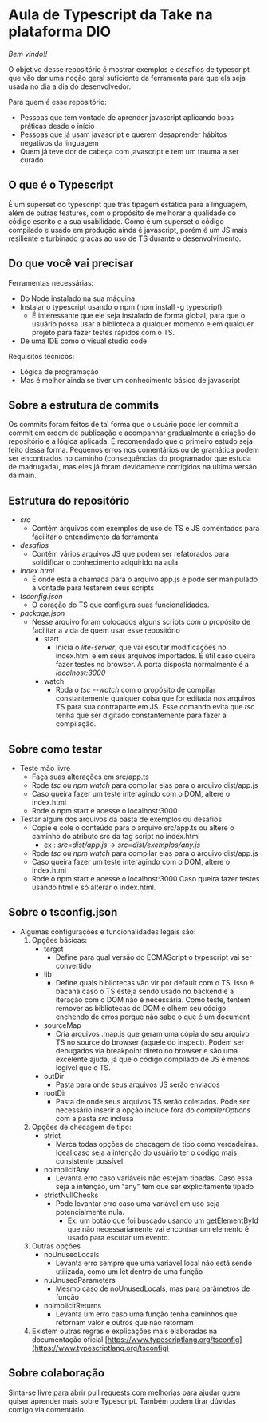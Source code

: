 # Aula de Typescript da Take na plataforma DIO

*Bem vindo!!*

O objetivo desse repositório é mostrar exemplos e desafios de typescript que vão dar uma noção geral suficiente da ferramenta para que ela seja usada no dia a dia do desenvolvedor.

Para quem é esse repositório:

* Pessoas que tem vontade de aprender javascript aplicando boas práticas desde o início
* Pessoas que já usam javascript e querem desaprender hábitos negativos da linguagem
* Quem já teve dor de cabeça com javascript e tem um trauma a ser curado

## O que é o Typescript

É um superset do typescript que trás tipagem estática para a linguagem, além de outras features, com o propósito de melhorar a qualidade do código escrito e a sua usabilidade. Como é um superset o código compilado e usado em produção ainda é javascript, porém é um JS mais resiliente e turbinado graças ao uso de TS durante o desenvolvimento.

## Do que você vai precisar

Ferramentas necessárias:

* Do Node instalado na sua máquina
* Instalar o typescript usando o npm (npm install -g typescript)
  * É interessante que ele seja instalado de forma global, para que o usuário possa usar a biblioteca a qualquer momento e em qualquer projeto para fazer testes rápidos com o TS.
* De uma IDE como o visual studio code

Requisitos técnicos:

* Lógica de programação
* Mas é melhor ainda se tiver um conhecimento básico de javascript

## Sobre a estrutura de commits

Os commits foram feitos de tal forma que o usuário pode ler commit a commit em ordem de publicação e acompanhar gradualmente a criação do repositório e a lógica aplicada. É recomendado que o primeiro estudo seja feito dessa forma. Pequenos erros nos comentários ou de gramática podem ser encontrados no caminho (consequências do programador que estuda de madrugada), mas eles já foram devidamente corrigidos na última versão da main.

## Estrutura do repositório

* *src*
  * Contém arquivos com exemplos de uso de TS e JS comentados para facilitar o entendimento da ferramenta
* *desafios*
  * Contém vários arquivos JS que podem ser refatorados para solidificar o conhecimento adquirido na aula
* *index.html*
  * É onde está a chamada para o arquivo app.js e pode ser manipulado a vontade para testarem seus scripts
* *tsconfig.json*
  * O coração do TS que configura suas funcionalidades.
* *package.json*
  * Nesse arquivo foram colocados alguns scripts com o propósito de facilitar a vida de quem usar esse repositório
    * start
      * Inicia o *lite-server*, que vai escutar modificações no index.html e em seus arquivos importados. É útil caso queira fazer testes no browser. A porta disposta normalmente é a *localhost:3000*
    * watch
      * Roda o *tsc --watch* com o propósito de compilar constantemente qualquer coisa que for editada nos arquivos TS para sua contraparte em JS. Esse comando evita que *tsc* tenha que ser digitado constantemente para fazer a compilação.

## Sobre como testar

* Teste mão livre
  * Faça suas alterações em src/app.ts
  * Rode *tsc* ou *npm watch* para compilar elas para o arquivo dist/app.js
  * Caso queira fazer um teste interagindo com o DOM, altere o index.html
  * Rode o npm start e acesse o localhost:3000
* Testar algum dos arquivos da pasta de exemplos ou desafios
  * Copie e cole o conteúdo para o arquivo src/app.ts ou altere o caminho do atributo src da tag script no index.html
    * ex : *src=dist/app.js* -> *src=dist/exemplos/any.js*
  * Rode *tsc* ou *npm watch* para compilar elas para o arquivo dist/app.js
  * Caso queira fazer um teste interagindo com o DOM, altere o index.html
  * Rode o npm start e acesse o localhost:3000
Caso queira fazer testes usando html é só alterar o index.html.

## Sobre o tsconfig.json

* Algumas configurações e funcionalidades legais são:
    1. Opções básicas:
        * target
            * Define para qual versão do ECMAScript o typescript vai ser convertido
        * lib
            * Define quais bibliotecas vão vir por default com o TS. Isso é bacana caso o TS esteja sendo usado no backend e a iteração com o DOM não é necessária. Como teste, tentem remover as bibliotecas do DOM e olhem seu código enchendo de erros porque não sabe o que é um document
        * sourceMap
            * Cria arquivos .map.js que geram uma cópia do seu arquivo TS no source do browser (aquele do inspect). Podem ser debugados via breakpoint direto no browser e são uma excelente ajuda, já que o código compilado de JS é menos legível que o TS.
        * outDir
            * Pasta para onde seus arquivos JS serão enviados
        * rootDir
            * Pasta de onde seus arquivos TS serão coletados. Pode ser necessário inserir a opção include fora do *compilerOptions* com a pasta *src* inclusa
    2. Opções de checagem de tipo:
        * strict
            * Marca todas opções de checagem de tipo como verdadeiras. Ideal caso seja a intenção do usuário ter o código mais consistente possível
        * noImplicitAny
            * Levanta erro caso variáveis não estejam tipadas. Caso essa seja a intenção, um "any" tem que ser explicitamente tipado
        * strictNullChecks
            * Pode levantar erro caso uma variável em uso seja potencialmente nula.
                * Ex: um botão que foi buscado usando um getElementById que não necessariamente vai encontrar um elemento é usado para escutar um evento.
    3. Outras opções
        * noUnusedLocals
            * Levanta erro sempre que uma variável local não está sendo utilizada, como um let dentro de uma função
        * nuUnusedParameters
            * Mesmo caso de noUnusedLocals, mas para parâmetros de função
        * noImplicitReturns
            * Levanta um erro caso uma função tenha caminhos que retornam valor e outros que não retornam
    4. Existem outras regras e explicações mais elaboradas na documentação oficial [https://www.typescriptlang.org/tsconfig](https://www.typescriptlang.org/tsconfig)

## Sobre colaboração

Sinta-se livre para abrir pull requests com melhorias para ajudar quem quiser aprender mais sobre Typescript. Também podem tirar dúvidas comigo via comentário.
